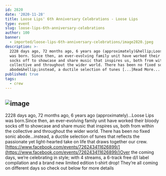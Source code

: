 ```yaml
---
id: 2820
date: '2020-11-28'
title: Loose Lips' 6th Anniversary Celebrations - Loose Lips
type: event
slug: loose-lips-6th-anniversary-celebrations
author: 100
banner:
  - imported/loose-lips-6th-anniversary-celebrations/image2820.jpeg
description: >-
  2228 days ago, 72 months ago, 6 years ago (approximately)&hellip;Loose Lips
  was born. Since then, an ever-evolving family unit have worked their bloody
  socks off to showcase and share music that inspires us, both from within the
  collective and throughout the wider world. There has been no fixed sonic
  abode&hellip;instead, a ductile selection of tunes [...]Read More...
published: true
tags:
  - crew
---
```

![image](../imported/loose-lips-6th-anniversary-celebrations/image2820.jpeg)
---
2228 days ago, 72 months ago, 6 years ago (approximately)…Loose Lips was born.Since then, an ever-evolving family unit have worked their bloody socks off to showcase and share music that inspires us, both from within the collective and throughout the wider world. There has been no fixed sonic abode…instead, a ductile selection of tunes that reflects the passionate yet light-hearted take on life that draws together our crew.[https://www.facebook.com/events/726243411626899/](https://www.facebook.com/events/726243411626899/)Over the coming days, we’re celebrating in style; with 4 streams, a 6-track free d/l label compilation and a brand new limited edition t-shirt drop! They’re all coming on different days so check out below for more details